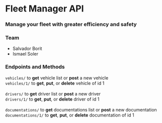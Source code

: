 # Fleet Manager API

<h3>Manage your fleet with greater efficiency and safety</h3>

### Team

<ul>
	<li>Salvador Borit</li>
	<li>Ismael Soler</li>
</ul>

### Endpoints and Methods

`vehicles/` to <b>get</b> vehicle list or <b>post</b> a new vehicle<br>
`vehicles/1/` to <b>get</b>, <b>put</b>, or <b>delete</b> vehicle of id 1<br>
<br>
`drivers/` to <b>get</b> driver list or <b>post</b> a new driver<br>
`drivers/1/` to <b>get</b>, <b>put</b>, or <b>delete</b> driver of id 1<br>
<br>
`documentations/` to <b>get</b> documentations list or <b>post</b> a new documentation<br>
`documentations/1/` to <b>get</b>, <b>put</b>, or <b>delete</b> documentation of id 1<br>

